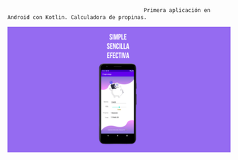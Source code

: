                                                Primera aplicación en Android con Kotlin. Calculadora de propinas.

![](https://github.com/gipage/PropinaApp/blob/main/Presentacionv2.jpg)
